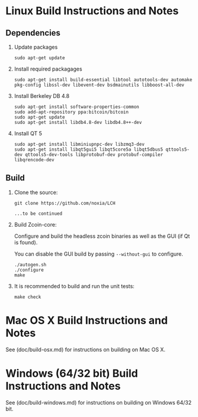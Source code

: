 Linux Build Instructions and Notes
==================================

Dependencies
----------------------
1.  Update packages

        sudo apt-get update

2.  Install required packagages

        sudo apt-get install build-essential libtool autotools-dev automake pkg-config libssl-dev libevent-dev bsdmainutils libboost-all-dev

3.  Install Berkeley DB 4.8

        sudo apt-get install software-properties-common
        sudo add-apt-repository ppa:bitcoin/bitcoin
        sudo apt-get update
        sudo apt-get install libdb4.8-dev libdb4.8++-dev

4.  Install QT 5

        sudo apt-get install libminiupnpc-dev libzmq3-dev
        sudo apt-get install libqt5gui5 libqt5core5a libqt5dbus5 qttools5-dev qttools5-dev-tools libprotobuf-dev protobuf-compiler libqrencode-dev

Build
----------------------
1.  Clone the source:

        git clone https://github.com/noxia/LCH
		
		...to be continued

2.  Build Zcoin-core:

    Configure and build the headless zcoin binaries as well as the GUI (if Qt is found).

    You can disable the GUI build by passing `--without-gui` to configure.
        
        ./autogen.sh
        ./configure
        make

3.  It is recommended to build and run the unit tests:

        make check


Mac OS X Build Instructions and Notes
=====================================
See (doc/build-osx.md) for instructions on building on Mac OS X.



Windows (64/32 bit) Build Instructions and Notes
=====================================
See (doc/build-windows.md) for instructions on building on Windows 64/32 bit.

